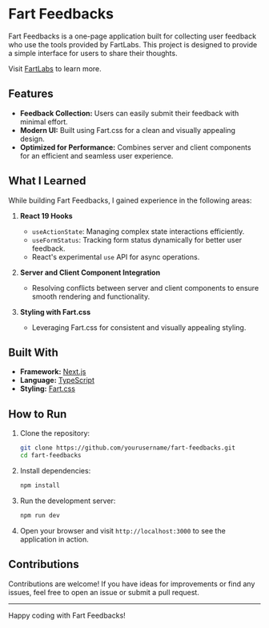 # Fart Feedbacks

Fart Feedbacks is a one-page application built for collecting user feedback who use the tools provided by FartLabs. This project is designed to provide a simple interface for users to share their thoughts.

Visit [FartLabs](https://fartlabs.org/) to learn more.

## Features
- **Feedback Collection:** Users can easily submit their feedback with minimal effort.
- **Modern UI:** Built using Fart.css for a clean and visually appealing design.
- **Optimized for Performance:** Combines server and client components for an efficient and seamless user experience.

## What I Learned
While building Fart Feedbacks, I gained experience in the following areas:

1. **React 19 Hooks**
   - `useActionState`: Managing complex state interactions efficiently.
   - `useFormStatus`: Tracking form status dynamically for better user feedback.
   - React's experimental `use` API for async operations.

2. **Server and Client Component Integration**
   - Resolving conflicts between server and client components to ensure smooth rendering and functionality.

3. **Styling with Fart.css**
   - Leveraging Fart.css for consistent and visually appealing styling.

## Built With
- **Framework:** [Next.js](https://nextjs.org)
- **Language:** [TypeScript](https://www.typescriptlang.org)
- **Styling:** [Fart.css](https://css.fart.tools/)

## How to Run
1. Clone the repository:
   ```bash
   git clone https://github.com/yourusername/fart-feedbacks.git
   cd fart-feedbacks
   ```

2. Install dependencies:
   ```bash
   npm install
   ```

3. Run the development server:
   ```bash
   npm run dev
   ```

4. Open your browser and visit `http://localhost:3000` to see the application in action.

## Contributions
Contributions are welcome! If you have ideas for improvements or find any issues, feel free to open an issue or submit a pull request.

---

Happy coding with Fart Feedbacks!


